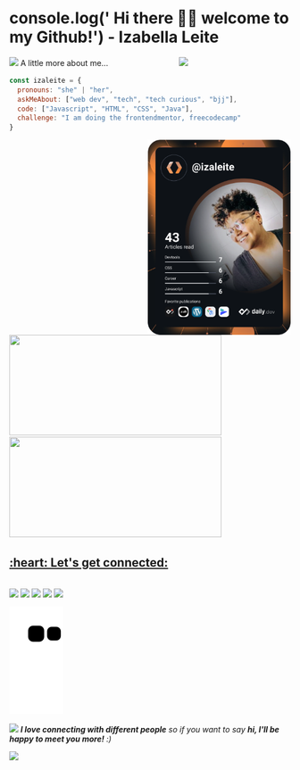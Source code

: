 <h1> console.log(' Hi there 👋🏾  welcome to my Github!') - Izabella Leite </h1>

<img align="right" width="200" src="https://media.giphy.com/media/jIgXf4hgbHCeKiXpvt/giphy.gif">

<img src="https://media.giphy.com/media/VgCDAzcKvsR6OM0uWg/giphy.gif" width="50"> A little more about me...  


```javascript
const izaleite = {
  pronouns: "she" | "her",
  askMeAbout: ["web dev", "tech", "tech curious", "bjj"],
  code: ["Javascript", "HTML", "CSS", "Java"],
  challenge: "I am doing the frontendmentor, freecodecamp"
}
```
<a href="https://app.daily.dev/izaleite"><img src="https://github.com/izaleite/izaleite/blob/main/devcard.svg" width="256" align="right" alt="Izabella Leite's Dev Card"/></a>

<div>
  <a href="https://github.com/izaleite">
  <img height="180em" width="380em" src="https://github-readme-stats.vercel.app/api?username=izaleite&show_icons=true&theme=react&include_all_commits=true&count_private=true"/>
  <img height="180em" width="380em" src="https://github-readme-stats.vercel.app/api/top-langs/?username=izaleite&layout=compact&langs_count=7&theme=react"/>
</div>

  <h2 align="left">:heart: Let's get connected:</h2>

  <div style="display: inline_block"><br> 
  <a href="https://www.linkedin.com/in/izabellaleite/" target="_blank"><img src="https://img.shields.io/badge/-LinkedIn-%230077B5?style=for-the-badge&logo=linkedin&logoColor=white" target="_blank"></a> 
  <a href="https://www.instagram.com/debug_cafe/" target="_blank"><img src="https://img.shields.io/badge/-Instagram-%23E4405F?style=for-the-badge&logo=instagram&logoColor=white" target="_blank"></a>
  <a href = "mailto:leitepauladeizabella@gmail"><img src="https://img.shields.io/badge/-Gmail-%23333?style=for-the-badge&logo=gmail&logoColor=white" target="_blank"></a>
  <a href="https://api.whatsapp.com/send?phone=+5511931465490" target="_blank"><img src="https://img.shields.io/badge/WhatsApp-25D366?style=for-the-badge&logo=whatsapp&logoColor=white"></a>
  <a href="https://open.spotify.com/user/izabellapleite" target="blank_"><img src="https://img.shields.io/badge/Spotify-1ED760?&style=for-the-badge&logo=spotify&logoColor=white"></a>
</div>
  
![Snake animation](https://github.com/izaleite/izaleite/blob/output/github-contribution-grid-snake.svg) 

  
<img src="https://media.giphy.com/media/LnQjpWaON8nhr21vNW/giphy.gif" width="40"> <em><b>I love connecting with different people</b> so if you want to say <b>hi, I'll be happy to meet you more!</b> :)</em>

<img src="https://komarev.com/ghpvc/?username=izaleite&label=Visits">

